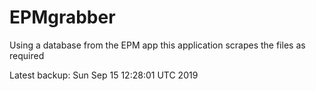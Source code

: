 # EPMgrabber
Using a database from the EPM app this application scrapes the files as required


Latest backup: Sun Sep 15 12:28:01 UTC 2019
